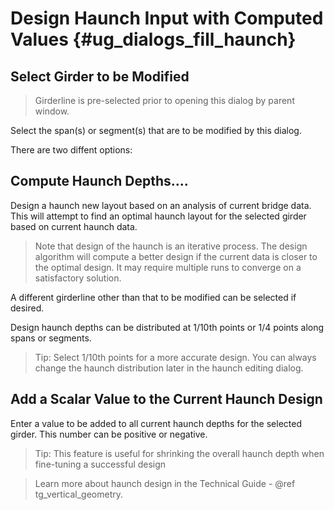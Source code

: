Design Haunch Input with Computed Values {#ug_dialogs_fill_haunch}
==============================================

Select Girder to be Modified
-------------
> Girderline is pre-selected prior to opening this dialog by parent window.

Select the span(s) or segment(s) that are to be modified by this dialog.

There are two diffent options:

Compute Haunch Depths....
--------------------
Design a haunch new layout based on an analysis of current bridge data. This will attempt to find an optimal haunch layout for the selected girder based on current haunch data.

> Note that design of the haunch is an iterative process. The design algorithm will compute a better design if the current data is closer to the optimal design. It may require multiple runs to converge on a satisfactory solution.

A different girderline other than that to be modified can be selected if desired.

Design haunch depths can be distributed at 1/10th points or 1/4 points along spans or segments.

> Tip: Select 1/10th points for a more accurate design. You can always change the haunch distribution later in the haunch editing dialog.

Add a Scalar Value to the Current Haunch Design
---------------------------------------------
Enter a value to be added to all current haunch depths for the selected girder. This number can be positive or negative.

> Tip: This feature is useful for shrinking the overall haunch depth when fine-tuning a successful design

> Learn more about haunch design in the Technical Guide - @ref tg_vertical_geometry.